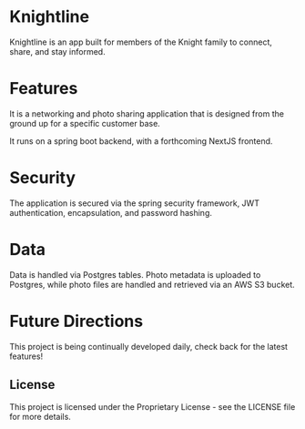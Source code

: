 # Knightline
Knightline is an app built for members of the Knight family to connect, share, and stay informed.

# Features
It is a networking and photo sharing application that is designed from the ground up for a specific customer base.

It runs on a spring boot backend, with a forthcoming NextJS frontend.

# Security

The application is secured via the spring security framework, JWT authentication, encapsulation, and password hashing.

# Data

Data is handled via Postgres tables.  Photo metadata is uploaded to Postgres, while photo files are handled and retrieved via an AWS S3 bucket.

# Future Directions

This project is being continually developed daily, check back for the latest features!

## License

This project is licensed under the Proprietary License - see the LICENSE file for more details.
